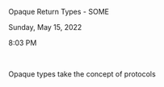 Opaque Return Types - SOME

Sunday, May 15, 2022

8:03 PM

 

Opaque types take the concept of protocols
